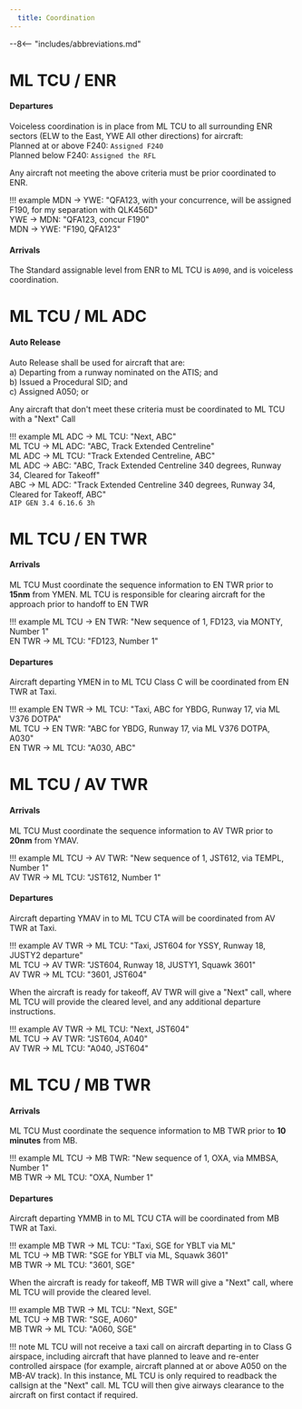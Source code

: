 ```yaml
---
  title: Coordination
---
```


--8<-- "includes/abbreviations.md"

# ML TCU / ENR
#### Departures
Voiceless coordination is in place from ML TCU to all surrounding ENR sectors (ELW to the East, YWE All other directions) for aircraft:  
Planned at or above F240: `Assigned F240`  
Planned below F240: `Assigned the RFL`  

Any aircraft not meeting the above criteria must be prior coordinated to ENR.

!!! example
    MDN -> YWE: "QFA123, with your concurrence, will be assigned F190, for my separation with QLK456D"  
    YWE -> MDN: "QFA123, concur F190"  
    MDN -> YWE: "F190, QFA123" 

#### Arrivals
The Standard assignable level from ENR to ML TCU is `A090`, and is voiceless coordination.

# ML TCU / ML ADC
#### Auto Release

Auto Release shall be used for aircraft that are:    
a) Departing from a runway nominated on the ATIS; and  
b) Issued a Procedural SID; and   
c) Assigned A050; or

Any aircraft that don't meet these criteria must be coordinated to ML TCU with a "Next" Call

!!! example
    ML ADC -> ML TCU: "Next, ABC"  
    ML TCU -> ML ADC: "ABC, Track Extended Centreline"  
    ML ADC -> ML TCU: "Track Extended Centreline, ABC"  
    ML ADC -> ABC: "ABC, Track Extended Centreline 340 degrees, Runway 34, Cleared for Takeoff"  
    ABC -> ML ADC: "Track Extended Centreline 340 degrees, Runway 34, Cleared for Takeoff, ABC"  
    `AIP GEN 3.4 6.16.6 3h`

# ML TCU / EN TWR
#### Arrivals
ML TCU Must coordinate the sequence information to EN TWR prior to **15nm** from YMEN. ML TCU is responsible for clearing aircraft for the approach prior to handoff to EN TWR

!!! example
    ML TCU -> EN TWR: "New sequence of 1, FD123, via MONTY, Number 1"  
    EN TWR -> ML TCU: "FD123, Number 1"  

#### Departures

Aircraft departing YMEN in to ML TCU Class C will be coordinated from EN TWR at Taxi.

!!! example
    EN TWR -> ML TCU: "Taxi, ABC for YBDG, Runway 17, via ML V376 DOTPA"  
    ML TCU -> EN TWR: "ABC for YBDG, Runway 17, via ML V376 DOTPA, A030"  
    EN TWR -> ML TCU: "A030, ABC" 

# ML TCU / AV TWR
#### Arrivals
ML TCU Must coordinate the sequence information to AV TWR prior to **20nm** from YMAV.

!!! example
    ML TCU -> AV TWR: "New sequence of 1, JST612, via TEMPL, Number 1"  
    AV TWR -> ML TCU: "JST612, Number 1"  

#### Departures

Aircraft departing YMAV in to ML TCU CTA will be coordinated from AV TWR at Taxi.

!!! example
    AV TWR -> ML TCU: "Taxi, JST604 for YSSY, Runway 18, JUSTY2 departure"  
    ML TCU -> AV TWR: "JST604, Runway 18, JUSTY1, Squawk 3601"  
    AV TWR -> ML TCU: "3601, JST604"

When the aircraft is ready for takeoff, AV TWR will give a "Next" call, where ML TCU will provide the cleared level, and any additional departure instructions.

!!! example
    AV TWR -> ML TCU: "Next, JST604"  
    ML TCU -> AV TWR: "JST604, A040"  
    AV TWR -> ML TCU: "A040, JST604"

# ML TCU / MB TWR
#### Arrivals
ML TCU Must coordinate the sequence information to MB TWR prior to **10 minutes** from MB.

!!! example
    ML TCU -> MB TWR: "New sequence of 1, OXA, via MMBSA, Number 1"  
    MB TWR -> ML TCU: "OXA, Number 1"  

#### Departures

Aircraft departing YMMB in to ML TCU CTA will be coordinated from MB TWR at Taxi.

!!! example
    MB TWR -> ML TCU: "Taxi, SGE for YBLT via ML"  
    ML TCU -> MB TWR: "SGE for YBLT via ML, Squawk 3601"  
    MB TWR -> ML TCU: "3601, SGE"

When the aircraft is ready for takeoff, MB TWR will give a "Next" call, where ML TCU will provide the cleared level.

!!! example
    MB TWR -> ML TCU: "Next, SGE"  
    ML TCU -> MB TWR: "SGE, A060"  
    MB TWR -> ML TCU: "A060, SGE"

!!! note
    ML TCU will not receive a taxi call on aircraft departing in to Class G airspace, including aircraft that have planned to leave and re-enter controlled airspace (for example, aircraft planned at or above A050 on the MB-AV track). In this instance, ML TCU is only required to readback the callsign at the "Next" call. ML TCU will then give airways clearance to the aircraft on first contact if required.